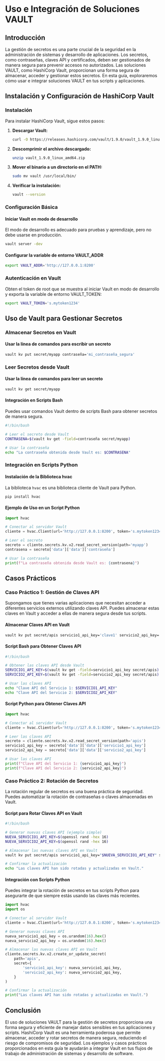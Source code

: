 # Uso e Integración de Soluciones VAULT

## Introducción

La gestión de secretos es una parte crucial de la seguridad en la administración de sistemas y desarrollo de aplicaciones. Los secretos, como contraseñas, claves API y certificados, deben ser gestionados de manera segura para prevenir accesos no autorizados. Las soluciones VAULT, como HashiCorp Vault, proporcionan una forma segura de almacenar, acceder y gestionar estos secretos. En esta guía, exploraremos cómo usar e integrar soluciones VAULT en tus scripts y aplicaciones.

## Instalación y Configuración de HashiCorp Vault

### Instalación

Para instalar HashiCorp Vault, sigue estos pasos:

1. **Descargar Vault:**

   ```bash
   curl -O https://releases.hashicorp.com/vault/1.9.0/vault_1.9.0_linux_amd64.zip
   ```

2. **Descomprimir el archivo descargado:**

   ```bash
   unzip vault_1.9.0_linux_amd64.zip
   ```

3. **Mover el binario a un directorio en el PATH:**

   ```bash
   sudo mv vault /usr/local/bin/
   ```

4. **Verificar la instalación:**

   ```bash
   vault --version
   ```

### Configuración Básica

#### Iniciar Vault en modo de desarrollo

El modo de desarrollo es adecuado para pruebas y aprendizaje, pero no debe usarse en producción.

```bash
vault server -dev
```

#### Configurar la variable de entorno VAULT_ADDR

```bash
export VAULT_ADDR='http://127.0.0.1:8200'
```

### Autenticación en Vault

Obten el token de root que se muestra al iniciar Vault en modo de desarrollo y exporta la variable de entorno VAULT_TOKEN:

```bash
export VAULT_TOKEN='s.mytoken1234'
```

## Uso de Vault para Gestionar Secretos

### Almacenar Secretos en Vault

#### Usar la línea de comandos para escribir un secreto

```bash
vault kv put secret/myapp contraseña='mi_contraseña_segura'
```

### Leer Secretos desde Vault

#### Usar la línea de comandos para leer un secreto

```bash
vault kv get secret/myapp
```

#### Integración en Scripts Bash

Puedes usar comandos Vault dentro de scripts Bash para obtener secretos de manera segura.

```bash
#!/bin/bash

# Leer el secreto desde Vault
CONTRASENA=$(vault kv get -field=contraseña secret/myapp)

# Usar la contraseña
echo "La contraseña obtenida desde Vault es: $CONTRASENA"
```

### Integración en Scripts Python

#### Instalación de la Biblioteca hvac

La biblioteca `hvac` es una biblioteca cliente de Vault para Python.

```bash
pip install hvac
```

#### Ejemplo de Uso en un Script Python

```python
import hvac

# Conectar al servidor Vault
cliente = hvac.Client(url='http://127.0.0.1:8200', token='s.mytoken1234')

# Leer el secreto
secreto = cliente.secrets.kv.v2.read_secret_version(path='myapp')
contrasena = secreto['data']['data']['contraseña']

# Usar la contraseña
print(f"La contraseña obtenida desde Vault es: {contrasena}")
```

## Casos Prácticos

### Caso Práctico 1: Gestión de Claves API

Supongamos que tienes varias aplicaciones que necesitan acceder a diferentes servicios externos utilizando claves API. Puedes almacenar estas claves en Vault y acceder a ellas de manera segura desde tus scripts.

#### Almacenar Claves API en Vault

```bash
vault kv put secret/apis servicio1_api_key='clave1' servicio2_api_key='clave2'
```

#### Script Bash para Obtener Claves API

```bash
#!/bin/bash

# Obtener las claves API desde Vault
SERVICIO1_API_KEY=$(vault kv get -field=servicio1_api_key secret/apis)
SERVICIO2_API_KEY=$(vault kv get -field=servicio2_api_key secret/apis)

# Usar las claves API
echo "Clave API del Servicio 1: $SERVICIO1_API_KEY"
echo "Clave API del Servicio 2: $SERVICIO2_API_KEY"
```

#### Script Python para Obtener Claves API

```python
import hvac

# Conectar al servidor Vault
cliente = hvac.Client(url='http://127.0.0.1:8200', token='s.mytoken1234')

# Leer las claves API
secreto = cliente.secrets.kv.v2.read_secret_version(path='apis')
servicio1_api_key = secreto['data']['data']['servicio1_api_key']
servicio2_api_key = secreto['data']['data']['servicio2_api_key']

# Usar las claves API
print(f"Clave API del Servicio 1: {servicio1_api_key}")
print(f"Clave API del Servicio 2: {servicio2_api_key}")
```

### Caso Práctico 2: Rotación de Secretos

La rotación regular de secretos es una buena práctica de seguridad. Puedes automatizar la rotación de contraseñas o claves almacenadas en Vault.

#### Script para Rotar Claves API en Vault

```bash
#!/bin/bash

# Generar nuevas claves API (ejemplo simple)
NUEVA_SERVICIO1_API_KEY=$(openssl rand -hex 16)
NUEVA_SERVICIO2_API_KEY=$(openssl rand -hex 16)

# Almacenar las nuevas claves API en Vault
vault kv put secret/apis servicio1_api_key="$NUEVA_SERVICIO1_API_KEY" servicio2_api_key="$NUEVA_SERVICIO2_API_KEY"

# Confirmar la actualización
echo "Las claves API han sido rotadas y actualizadas en Vault."
```

#### Integración con Scripts Python

Puedes integrar la rotación de secretos en tus scripts Python para asegurarte de que siempre estás usando las claves más recientes.

```python
import hvac
import os

# Conectar al servidor Vault
cliente = hvac.Client(url='http://127.0.0.1:8200', token='s.mytoken1234')

# Generar nuevas claves API
nueva_servicio1_api_key = os.urandom(16).hex()
nueva_servicio2_api_key = os.urandom(16).hex()

# Almacenar las nuevas claves API en Vault
cliente.secrets.kv.v2.create_or_update_secret(
    path='apis',
    secret={
        'servicio1_api_key': nueva_servicio1_api_key,
        'servicio2_api_key': nueva_servicio2_api_key,
    }
)

# Confirmar la actualización
print("Las claves API han sido rotadas y actualizadas en Vault.")
```

## Conclusión

El uso de soluciones VAULT para la gestión de secretos proporciona una forma segura y eficiente de manejar datos sensibles en tus aplicaciones y scripts. HashiCorp Vault es una herramienta poderosa que permite almacenar, acceder y rotar secretos de manera segura, reduciendo el riesgo de compromisos de seguridad. Los ejemplos y casos prácticos proporcionados en esta guía te ayudarán a integrar Vault en tus flujos de trabajo de administración de sistemas y desarrollo de software.